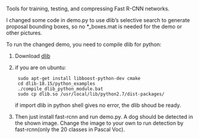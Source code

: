 Tools for training, testing, and compressing Fast R-CNN networks.

I changed some code in demo.py to use dlib’s selective search to generate proposal bounding boxes, so no *_boxes.mat is needed for the demo or other pictures.

To run the changed demo, you need to compile dlib for python:
1. Download [dlib](http://dlib.net/)
2. if you are on ubuntu:

        sudo apt-get install libboost-python-dev cmake
        cd dlib-18.15/python_examples
        ./compile_dlib_python_module.bat 
        sudo cp dlib.so /usr/local/lib/python2.7/dist-packages/
   if import dlib in python shell gives no error, the dlib shoud be ready.
3. Then just install fast-rcnn and run demo.py. A dog should be detected in the shown image. Change the image to your own to run detection by fast-rcnn(only the 20 classes in Pascal Voc).
